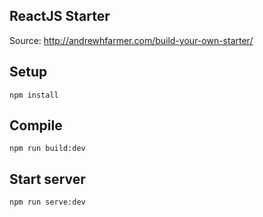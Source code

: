  ReactJS Starter
---
Source: http://andrewhfarmer.com/build-your-own-starter/

Setup
---
```
npm install
```

Compile
---
```
npm run build:dev
```

Start server
---
```
npm run serve:dev
```

